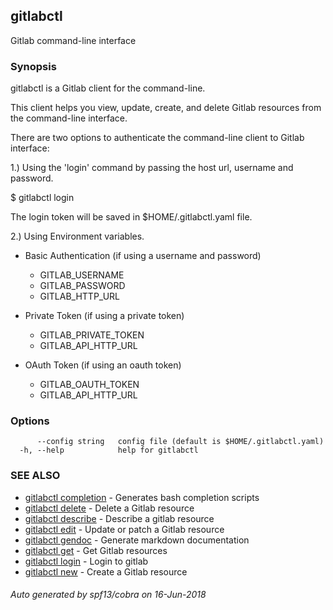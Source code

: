 ## gitlabctl

Gitlab command-line interface

### Synopsis

gitlabctl is a Gitlab client for the command-line.

This client helps you view, update, create, and delete Gitlab resources from the 
command-line interface.

There are two options to authenticate the command-line client to Gitlab interface:

1.) Using the 'login' command by passing the host url, username and password.

$ gitlabctl login

The login token will be saved in $HOME/.gitlabctl.yaml file.

2.) Using Environment variables.

* Basic Authentication (if using a username and password)
    - GITLAB_USERNAME
    - GITLAB_PASSWORD
    - GITLAB_HTTP_URL

* Private Token (if using a private token)
    - GITLAB_PRIVATE_TOKEN
    - GITLAB_API_HTTP_URL

* OAuth Token (if using an oauth token)
    - GITLAB_OAUTH_TOKEN
    - GITLAB_API_HTTP_URL

### Options

```
      --config string   config file (default is $HOME/.gitlabctl.yaml)
  -h, --help            help for gitlabctl
```

### SEE ALSO

* [gitlabctl completion](gitlabctl_completion.md)	 - Generates bash completion scripts
* [gitlabctl delete](gitlabctl_delete.md)	 - Delete a Gitlab resource
* [gitlabctl describe](gitlabctl_describe.md)	 - Describe a gitlab resource
* [gitlabctl edit](gitlabctl_edit.md)	 - Update or patch a Gitlab resource
* [gitlabctl gendoc](gitlabctl_gendoc.md)	 - Generate markdown documentation
* [gitlabctl get](gitlabctl_get.md)	 - Get Gitlab resources
* [gitlabctl login](gitlabctl_login.md)	 - Login to gitlab
* [gitlabctl new](gitlabctl_new.md)	 - Create a Gitlab resource

###### Auto generated by spf13/cobra on 16-Jun-2018
